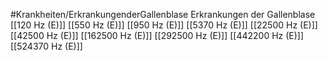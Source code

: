 #Krankheiten/ErkrankungenderGallenblase
Erkrankungen der Gallenblase
[[120 Hz (E)]]
[[550 Hz (E)]]
[[950 Hz (E)]]
[[5370 Hz (E)]]
[[22500 Hz (E)]]
[[42500 Hz (E)]]
[[162500 Hz (E)]]
[[292500 Hz (E)]]
[[442200 Hz (E)]]
[[524370 Hz (E)]]